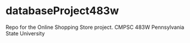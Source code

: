 # databaseProject483w
Repo for the Online Shopping Store project. CMPSC 483W Pennsylvania State University

